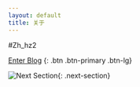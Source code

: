 ```yaml
---
layout: default
title: 关于
---
```


#Zh_hz2
  
[Enter Blog](#blog) {: .btn .btn-primary .btn-lg}

![Next Section](/path/to/arrow_down_icon.png){: .next-section}
